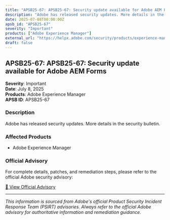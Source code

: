 ```yaml
---
title: "APSB25-67: APSB25-67: Security update available for Adobe AEM Forms"
description: "Adobe has released security updates. More details in the security bulletin."
date: 2025-07-08T00:00:00Z
apsb_id: "APSB25-67"
severity: "Important"
products: ["Adobe Experience Manager"]
external_url: "https://helpx.adobe.com/security/products/experience-manager/apsb25-67.html"
draft: false
---
```


## APSB25-67: APSB25-67: Security update available for Adobe AEM Forms

**Severity**: Important  
**Date**: July 8, 2025  
**Products**: Adobe Experience Manager  
**APSB ID**: APSB25-67

### Description

Adobe has released security updates. More details in the security bulletin.

### Affected Products

- Adobe Experience Manager


### Official Advisory

For complete details, patches, and remediation steps, please refer to the official Adobe security advisory:

[🔗 View Official Advisory](https://helpx.adobe.com/security/products/experience-manager/apsb25-67.html)

---

*This information is sourced from Adobe's official Product Security Incident Response Team (PSIRT) advisories. Always refer to the official Adobe advisory for authoritative information and remediation guidance.*
